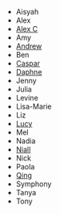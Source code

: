 * Aisyah
* Alex
* [Alex C](https://bitbucket.org/acourtis/codesydney)
* Amy
* [Andrew](https://github.com/drewylui/code-sydney)
* Ben
* [Caspar](https://github.com/caspark/codesydney-js)
* [Daphne](https://github.com/daphnechong/javascript-course)
* Jenny
* Julia
* Levine
* Lisa-Marie
* Liz
* [Lucy](https://github.com/lbain/code-sydney-work)
* Mel
* Nadia
* [Niall](https://github.com/NiallConnaughton/js-course)
* Nick
* Paola
* [Qing](https://github.com/wiserfirst/codesydney)
* Symphony
* Tanya
* Tony
